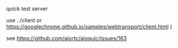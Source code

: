 quick test server

use ../client
or 
https://googlechrome.github.io/samples/webtransport/client.html (

see https://github.com/aiortc/aioquic/issues/163 
